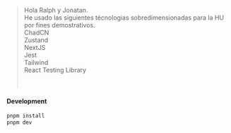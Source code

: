 > Hola Ralph y Jonatan. <br />
> He usado las siguientes técnologias sobredimensionadas para la HU por fines demostrativos. <br />
> ChadCN <br />
> Zustand <br />
> NextJS  <br />
> Jest <br />
> Tailwind <br />
> React Testing Library <br />
<br /><br />

#### Development

```sh
pnpm install
pnpm dev
```




